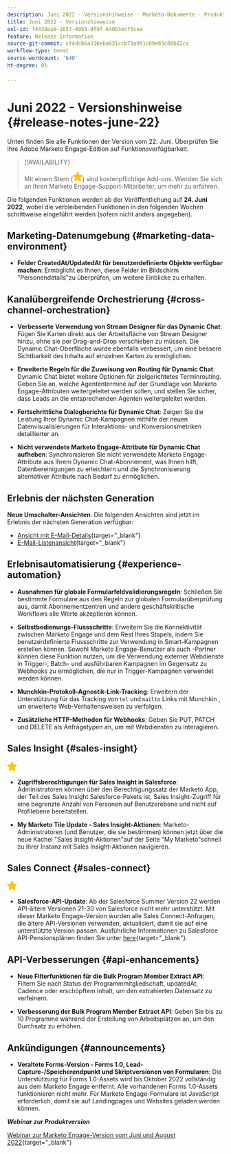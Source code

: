 ```yaml
---
description: Juni 2022 - Versionshinweise - Marketo-Dokumente - Produktdokumentation
title: Juni 2022 - Versionshinweise
exl-id: f4438ea8-1657-4955-9f9f-640b3ecf5caa
feature: Release Information
source-git-commit: cf4dcb6a316eba631ccb73a991c09e83c80b82ca
workflow-type: tm+mt
source-wordcount: '640'
ht-degree: 0%

---
```


# Juni 2022 - Versionshinweise {#release-notes-june-22}

Unten finden Sie alle Funktionen der Version vom 22. Juni. Überprüfen Sie Ihre Adobe Marketo Engage-Edition auf Funktionsverfügbarkeit.

>[!AVAILABILITY]
>
>Mit einem Stern (![star](assets/yellow-star.png)) sind kostenpflichtige Add-ons. Wenden Sie sich an Ihren Marketo Engage-Support-Mitarbeiter, um mehr zu erfahren.

Die folgenden Funktionen werden ab der Veröffentlichung auf **24. Juni 2022**, wobei die verbleibenden Funktionen in den folgenden Wochen schrittweise eingeführt werden (sofern nicht anders angegeben).

## Marketing-Datenumgebung {#marketing-data-environment}

* **Felder CreatedAt/UpdatedAt für benutzerdefinierte Objekte verfügbar machen**: Ermöglicht es Ihnen, diese Felder im Bildschirm &quot;Personendetails&quot;zu überprüfen, um weitere Einblicke zu erhalten.

## Kanalübergreifende Orchestrierung {#cross-channel-orchestration}

* **Verbesserte Verwendung von Stream Designer für das Dynamic Chat**: Fügen Sie Karten direkt aus der Arbeitsfläche von Stream Designer hinzu, ohne sie per Drag-and-Drop verschieben zu müssen. Die Dynamic Chat-Oberfläche wurde ebenfalls verbessert, um eine bessere Sichtbarkeit des Inhalts auf einzelnen Karten zu ermöglichen.

* **Erweiterte Regeln für die Zuweisung von Routing für Dynamic Chat**: Dynamic Chat bietet weitere Optionen für zielgerichtetes Terminrouting. Geben Sie an, welche Agententermine auf der Grundlage von Marketo Engage-Attributen weitergeleitet werden sollen, und stellen Sie sicher, dass Leads an die entsprechenden Agenten weitergeleitet werden.

* **Fortschrittliche Dialogberichte für Dynamic Chat**: Zeigen Sie die Leistung Ihrer Dynamic Chat-Kampagnen mithilfe der neuen Datenvisualisierungen für Interaktions- und Konversionsmetriken detaillierter an.

* **Nicht verwendete Marketo Engage-Attribute für Dynamic Chat aufheben**: Synchronisieren Sie nicht verwendete Marketo Engage-Attribute aus Ihrem Dynamic Chat-Abonnement, was Ihnen hilft, Datenbereinigungen zu erleichtern und die Synchronisierung alternativer Attribute nach Bedarf zu ermöglichen.

## Erlebnis der nächsten Generation

**Neue Umschalter-Ansichten**: Die folgenden Ansichten sind jetzt im Erlebnis der nächsten Generation verfügbar:

* [Ansicht mit E-Mail-Details](/help/marketo/product-docs/marketo-engage-modern-ux/toggle-switch.md#email-details-view){target="_blank"}
* [E-Mail-Listenansicht](/help/marketo/product-docs/marketo-engage-modern-ux/toggle-switch.md#email-list-view){target="_blank"}

## Erlebnisautomatisierung {#experience-automation}

* **Ausnahmen für globale Formularfeldvalidierungsregeln**: Schließen Sie bestimmte Formulare aus den Regeln zur globalen Formularüberprüfung aus, damit Abonnementzentren und andere geschäftskritische Workflows alle Werte akzeptieren können.

* **Selbstbedienungs-Flussschritte**: Erweitern Sie die Konnektivität zwischen Marketo Engage und dem Rest Ihres Stapels, indem Sie benutzerdefinierte Flussschritte zur Verwendung in Smart-Kampagnen erstellen können. Sowohl Marketo Engage-Benutzer als auch -Partner können diese Funktion nutzen, um die Verwendung externer Webdienste in Trigger-, Batch- und ausführbaren Kampagnen im Gegensatz zu Webhooks zu ermöglichen, die nur in Trigger-Kampagnen verwendet werden können.

* **Munchkin-Protokoll-Agnostik-Link-Tracking**: Erweitern der Unterstützung für das Tracking von `tel` und `mailto` Links mit Munchkin , um erweiterte Web-Verhaltensweisen zu verfolgen.

* **Zusätzliche HTTP-Methoden für Webhooks**: Geben Sie PUT, PATCH und DELETE als Anfragetypen an, um mit Webdiensten zu interagieren.

## Sales Insight {#sales-insight}

![(Stern)](assets/yellow-star.png)

* **Zugriffsberechtigungen für Sales Insight in Salesforce**: Administratoren können über den Berechtigungssatz der Marketo App, der Teil des Sales Insight Salesforce-Pakets ist, Sales Insight-Zugriff für eine begrenzte Anzahl von Personen auf Benutzerebene und nicht auf Profilebene bereitstellen.

* **My Marketo Tile Update - Sales Insight-Aktionen**: Marketo-Administratoren (und Benutzer, die sie bestimmen) können jetzt über die neue Kachel &quot;Sales Insight-Aktionen&quot;auf der Seite &quot;My Marketo&quot;schnell zu ihrer Instanz mit Sales Insight-Aktionen navigieren.

## Sales Connect {#sales-connect}

![(Stern)](assets/yellow-star.png)

* **Salesforce-API-Update**: Ab der Salesforce Summer Version 22 werden API-ältere Versionen 21-30 von Salesforce nicht mehr unterstützt. Mit dieser Marketo Engage-Version wurden alle Sales Connect-Anfragen, die ältere API-Versionen verwenden, aktualisiert, damit sie auf eine unterstützte Version passen. Ausführliche Informationen zu Salesforce API-Pensionsplänen finden Sie unter [here](https://help.salesforce.com/s/articleView?language=en_US&amp;type=1&amp;id=000354473){target="_blank"}.

## API-Verbesserungen {#api-enhancements}

* **Neue Filterfunktionen für die Bulk Program Member Extract API**: Filtern Sie nach Status der Programmmitgliedschaft, updatedAt, Cadence oder erschöpftem Inhalt, um den extrahierten Datensatz zu verfeinern.

* **Verbesserung der Bulk Program Member Extract API**: Geben Sie bis zu 10 Programme während der Erstellung von Arbeitsplätzen an, um den Durchsatz zu erhöhen.

## Ankündigungen {#announcements}

* **Veraltete Forms-Version - Forms 1.0, Lead-Capture-/Speicherendpunkt und Skriptversionen von Formularen**: Die Unterstützung für Forms 1.0-Assets wird bis Oktober 2022 vollständig aus dem Marketo Engage entfernt. Alle vorhandenen Forms 1.0-Assets funktionieren nicht mehr. Für Marketo Engage-Formulare ist JavaScript erforderlich, damit sie auf Landingpages und Websites geladen werden können.

**_Webinar zur Produktversion_**

[Webinar zur Marketo Engage-Version vom Juni und August 2022](https://engage.marketo.com/2022_June_August_Release_Webinar_OnDemandPage.html){target="_blank"}
